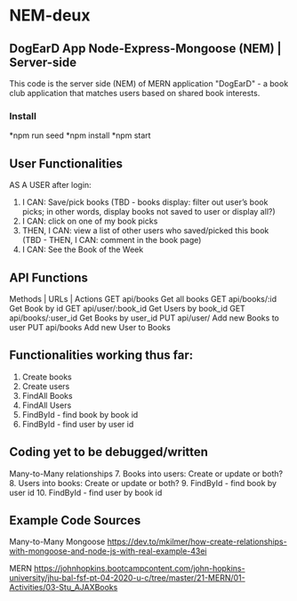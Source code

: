 # NEM-deux

## DogEarD App Node-Express-Mongoose (NEM) | Server-side
This code is the server side (NEM) of MERN application "DogEarD" - a book club application that matches users based on shared book interests.

### Install

*npm run seed
*npm install
*npm start

## User Functionalities

AS A USER after login: 
1. I CAN: Save/pick books 
   (TBD - books display: filter out user’s book picks; in other words, display books not saved to user or display all?)
2. I CAN: click on one of my book picks
3. THEN, I CAN: view a list of other users who saved/picked this book
   (TBD - THEN, I CAN: comment in the book page)
4. I CAN: See the Book of the Week


## API Functions
 
Methods |	URLs    	|       Actions
GET	        api/books	        Get all books
GET	        api/books/:id	    Get Book by id
GET	        api/user/:book_id	Get Users by book_id
GET	        api/books/:user_id	Get Books by user_id
PUT	        api/user/	        Add new Books to user
PUT	        api/books	        Add new User to Books


## Functionalities working thus far:
1. Create books 
2. Create users
3. FindAll Books
4. FindAll Users
5. FindById - find book by book id
6. FindById - find user by user id

## Coding yet to be debugged/written

Many-to-Many relationships
7. Books into users: Create or update or both?
8. Users into books: Create or update or both?
9. FindById - find book by user id
10. FindById - find user by book id


## Example Code Sources
Many-to-Many Mongoose
https://dev.to/mkilmer/how-create-relationships-with-mongoose-and-node-js-with-real-example-43ei

MERN
https://johnhopkins.bootcampcontent.com/john-hopkins-university/jhu-bal-fsf-pt-04-2020-u-c/tree/master/21-MERN/01-Activities/03-Stu_AJAXBooks 
